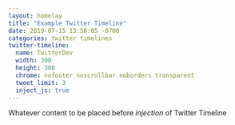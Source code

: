 ```yaml
---
layout: homelay
title: "Example Twitter Timeline"
date: 2019-07-15 13:58:05 -0700
categories: twitter timelines
twitter-timeline:
  name: TwitterDev
  width: 300
  height: 300
  chrome: nofooter noscrollbar noborders transparent
  tweet_limit: 3
  inject_js: true
---
```



Whatever content to be placed before _injection_ of Twitter Timeline
